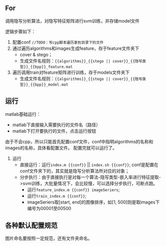 ## For
调用隐写分析算法，对隐写特征矩阵进行svm训练，并存储model文件

逻辑步骤如下：

1. 配置conf `//TODO：写cpp脚本遍历拿到目录下的文件`
2. 通过遍历algorithms和images生成feature，存于feature文件夹下
	 * cover & stego；
	 * 生成文件名规则：`{{algorithms}}_{{stego || cover}}_{{隐写类型}}_{{bpp}}_feature.mat`
3. 遍历调用train对feature矩阵进行训练，存于models文件夹下
	* 生成文件名规则：`{{algorithms}}_{{stego || cover}}_{{隐写类型}}_{{bpp}}_model.mat`

## 运行
matlab基础运行：
* matlab下直接输入需要执行的文件名（路径）
* matlab下打开要执行的文件，点击运行按钮

由于不会cpp，所以只能首先配置conf文件，conf中指明algorithms的名称和images的名称，具体看配置文件。
配置完就可以运行了。

1. 运行
	* 直接运行：运行`index.m {{conf}}` || `index.sh {{conf}}`;  conf是配置在conf文件夹下的，其实就是隐写分析算法所对应的对象；
	* 分步执行：由于直接执行是对每一个算法-隐写类型-嵌入率进行特征提取->svm训练，大批量情况下，会比较慢，可以选择分步执行，可断点跑。
		* 运行`feature_index.m {{conf}} imageSeriers`;
		* 运行`train_index.m {{conf}}`;
		* imageSeriers取[start, end]的图像排序，如[1, 500]则是取images下编号为00001至00500

## 各种默认配置规范
图片命名要按照一定规范，还有文件夹命名。
